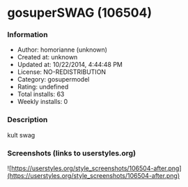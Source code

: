 # gosuperSWAG (106504)

### Information
- Author: homorianne (unknown)
- Created at: unknown
- Updated at: 10/22/2014, 4:44:48 PM
- License: NO-REDISTRIBUTION
- Category: gosupermodel
- Rating: undefined
- Total installs: 63
- Weekly installs: 0


### Description
kult swag


### Screenshots (links to userstyles.org)
![https://userstyles.org/style_screenshots/106504-after.png](https://userstyles.org/style_screenshots/106504-after.png)


